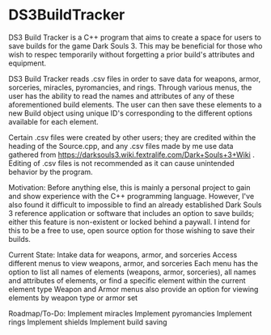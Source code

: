 # DS3BuildTracker

DS3 Build Tracker is a C++ program that aims to create a space for users to save builds for the game Dark Souls 3. This may be beneficial for those who wish to respec temporarily without forgetting a prior build's attributes and equipment.

DS3 Build Tracker reads .csv files in order to save data for weapons, armor, sorceries, miracles, pyromancies, and rings. Through various menus, the user has the ability to read the names and attributes of any of these aforementioned build elements. The user can then save these elements to a new Build object using unique ID's corresponding to the different options available for each element.

Certain .csv files were created by other users; they are credited within the heading of the Source.cpp, and any .csv files made by me use data gathered from https://darksouls3.wiki.fextralife.com/Dark+Souls+3+Wiki . Editing of .csv files is not recommended as it can cause unintended behavior by the program.

Motivation:
Before anything else, this is mainly a personal project to gain and show experience with the C++ programming language. However, I've also found it difficult to impossible to find an already established Dark Souls 3 reference application or software that includes an option to save builds; either this feature is non-existent or locked behind a paywall. I intend for this to be a free to use, open source option for those wishing to save their builds.

Current State:
Intake data for weapons, armor, and sorceries
Access different menus to view weapons, armor, and sorceries
Each menu has the option to list all names of elements (weapons, armor, sorceries), all names and attributes of elements, or find a specific element within the current element type
Weapon and Armor menus also provide an option for viewing elements by weapon type or armor set

Roadmap/To-Do:
Implement miracles
Implement pyromancies
Implement rings
Implement shields
Implement build saving
